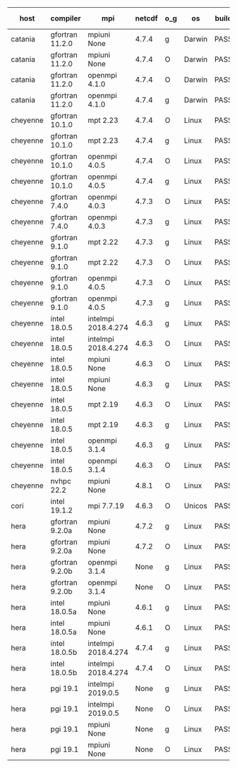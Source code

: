 

| host     | compiler                              | mpi                      | netcdf        | o_g        | os       | build       | u_pass          | u_fail          | s_pass            | s_fail            | e_pass             | e_fail             | nuopc_pass       | nuopc_fail       | artifacts link          |
|----------|---------------------------------------|--------------------------|---------------|------------|----------|-------------|-----------------|-----------------|-------------------|-------------------|--------------------|--------------------|------------------|------------------|-------------------------|
| catania | gfortran 11.2.0 | mpiuni None  | 4.7.4  | g | Darwin | PASS | 12317 | 0 | 8 | 0 | 43 | 0 | None | None | <a href="https://github.com/esmf-org/esmf-test-artifacts/tree/290e78a10ef3ff5e209378cd94dc7172781a4a00/develop/gfortran/11.2.0/g/mpiuni/None" target="_blank">290e78a</a> | 
| catania | gfortran 11.2.0 | mpiuni None  | 4.7.4  | O | Darwin | PASS | 12317 | 0 | 8 | 0 | 43 | 0 | None | None | <a href="https://github.com/esmf-org/esmf-test-artifacts/tree/0ac0fcf8064420ad1d852a7e3c415bcea8ca47ab/develop/gfortran/11.2.0/O/mpiuni/None" target="_blank">0ac0fcf</a> | 
| catania | gfortran 11.2.0 | openmpi 4.1.0  | 4.7.4  | O | Darwin | PASS | 13864 | 9 | 49 | 0 | 80 | 0 | 52 | 0 | <a href="https://github.com/esmf-org/esmf-test-artifacts/tree/ea2b0149bbf92fcb4995c1e1be4ff3e4b3c8fb30/develop/gfortran/11.2.0/O/openmpi/4.1.0" target="_blank">ea2b014</a> | 
| catania | gfortran 11.2.0 | openmpi 4.1.0  | 4.7.4  | g | Darwin | PASS | 13864 | 9 | 49 | 0 | 80 | 0 | 52 | 0 | <a href="https://github.com/esmf-org/esmf-test-artifacts/tree/34a21be13c9457407f8cfd5e1d5d6389f2e67ac2/develop/gfortran/11.2.0/g/openmpi/4.1.0" target="_blank">34a21be</a> | 
| cheyenne | gfortran 10.1.0 | mpt 2.23  | 4.7.4  | O | Linux | PASS | 13873 | 0 | 49 | 0 | 80 | 0 | 52 | 0 | <a href="https://github.com/esmf-org/esmf-test-artifacts/tree/05a9d339d3e1ac5ba11eed385c9ffba6da1d8df3/develop/gfortran/10.1.0/O/mpt/2.23" target="_blank">05a9d33</a> | 
| cheyenne | gfortran 10.1.0 | mpt 2.23  | 4.7.4  | g | Linux | PASS | 13873 | 0 | 49 | 0 | 80 | 0 | 52 | 0 | <a href="https://github.com/esmf-org/esmf-test-artifacts/tree/5859621a78a1a53d6185d070d13efa5bcc107cfc/develop/gfortran/10.1.0/g/mpt/2.23" target="_blank">5859621</a> | 
| cheyenne | gfortran 10.1.0 | openmpi 4.0.5  | 4.7.4  | O | Linux | PASS | 13873 | 0 | 49 | 0 | 80 | 0 | 52 | 0 | <a href="https://github.com/esmf-org/esmf-test-artifacts/tree/b0ad8496fb36f7f41e639f9ebb73c49065547085/develop/gfortran/10.1.0/O/openmpi/4.0.5" target="_blank">b0ad849</a> | 
| cheyenne | gfortran 10.1.0 | openmpi 4.0.5  | 4.7.4  | g | Linux | PASS | 13873 | 0 | 49 | 0 | 80 | 0 | 52 | 0 | <a href="https://github.com/esmf-org/esmf-test-artifacts/tree/a4dffb5fb2d4f51dfd4dac6b5c4830d23f3392d8/develop/gfortran/10.1.0/g/openmpi/4.0.5" target="_blank">a4dffb5</a> | 
| cheyenne | gfortran 7.4.0 | openmpi 4.0.3  | 4.7.3  | O | Linux | PASS | 13873 | 0 | 49 | 0 | 80 | 0 | 52 | 0 | <a href="https://github.com/esmf-org/esmf-test-artifacts/tree/14405cfd636c48343e7b075fb0bb43d86fe37455/develop/gfortran/7.4.0/O/openmpi/4.0.3" target="_blank">14405cf</a> | 
| cheyenne | gfortran 7.4.0 | openmpi 4.0.3  | 4.7.3  | g | Linux | PASS | 13873 | 0 | 49 | 0 | 80 | 0 | 52 | 0 | <a href="https://github.com/esmf-org/esmf-test-artifacts/tree/b8c87f5764dd049973219b91a568e840801c459f/develop/gfortran/7.4.0/g/openmpi/4.0.3" target="_blank">b8c87f5</a> | 
| cheyenne | gfortran 9.1.0 | mpt 2.22  | 4.7.3  | g | Linux | PASS | 13873 | 0 | 49 | 0 | 80 | 0 | 52 | 0 | <a href="https://github.com/esmf-org/esmf-test-artifacts/tree/3d7d2e387934c37771b1adcac59d97e165a9df93/develop/gfortran/9.1.0/g/mpt/2.22" target="_blank">3d7d2e3</a> | 
| cheyenne | gfortran 9.1.0 | mpt 2.22  | 4.7.3  | O | Linux | PASS | 13873 | 0 | 49 | 0 | 80 | 0 | 52 | 0 | <a href="https://github.com/esmf-org/esmf-test-artifacts/tree/07d6e3b5a9694146a4c7d8c03479dd03a10fad0c/develop/gfortran/9.1.0/O/mpt/2.22" target="_blank">07d6e3b</a> | 
| cheyenne | gfortran 9.1.0 | openmpi 4.0.5  | 4.7.3  | O | Linux | PASS | 13873 | 0 | 49 | 0 | 80 | 0 | 52 | 0 | <a href="https://github.com/esmf-org/esmf-test-artifacts/tree/a8f82486bb15a7e8d113401bd62eb91401c9f331/develop/gfortran/9.1.0/O/openmpi/4.0.5" target="_blank">a8f8248</a> | 
| cheyenne | gfortran 9.1.0 | openmpi 4.0.5  | 4.7.3  | g | Linux | PASS | 13873 | 0 | 49 | 0 | 80 | 0 | 52 | 0 | <a href="https://github.com/esmf-org/esmf-test-artifacts/tree/14ee622c9dea5085b86a7bd55339153e6c37ad39/develop/gfortran/9.1.0/g/openmpi/4.0.5" target="_blank">14ee622</a> | 
| cheyenne | intel 18.0.5 | intelmpi 2018.4.274  | 4.6.3  | g | Linux | PASS | None | None | None | None | None | None | None | None | <a href="https://github.com/esmf-org/esmf-test-artifacts/tree/b47601089179b897986ec94443c11853b072b450/develop/intel/18.0.5/g/intelmpi/2018.4.274" target="_blank">b476010</a> | 
| cheyenne | intel 18.0.5 | intelmpi 2018.4.274  | 4.6.3  | O | Linux | PASS | None | None | None | None | None | None | None | None | <a href="https://github.com/esmf-org/esmf-test-artifacts/tree/58a69d6d7e08174b0ebde2df5c015f03e755ca64/develop/intel/18.0.5/O/intelmpi/2018.4.274" target="_blank">58a69d6</a> | 
| cheyenne | intel 18.0.5 | mpiuni None  | 4.6.3  | O | Linux | PASS | 12317 | 0 | 8 | 0 | 43 | 0 | None | None | <a href="https://github.com/esmf-org/esmf-test-artifacts/tree/11c7b87227db44108cce9b36f63b9c8e65740bce/develop/intel/18.0.5/O/mpiuni/None" target="_blank">11c7b87</a> | 
| cheyenne | intel 18.0.5 | mpiuni None  | 4.6.3  | g | Linux | PASS | 12317 | 0 | 8 | 0 | 43 | 0 | None | None | <a href="https://github.com/esmf-org/esmf-test-artifacts/tree/601651a2b049425b8889a914ed1638fca3dab4d4/develop/intel/18.0.5/g/mpiuni/None" target="_blank">601651a</a> | 
| cheyenne | intel 18.0.5 | mpt 2.19  | 4.6.3  | O | Linux | PASS | None | None | None | None | None | None | None | None | <a href="https://github.com/esmf-org/esmf-test-artifacts/tree/04b1ac42a3cda086f3fd3f6362484ff6daa3b186/develop/intel/18.0.5/O/mpt/2.19" target="_blank">04b1ac4</a> | 
| cheyenne | intel 18.0.5 | mpt 2.19  | 4.6.3  | g | Linux | PASS | None | None | None | None | None | None | None | None | <a href="https://github.com/esmf-org/esmf-test-artifacts/tree/b1f6fbf2d5be4fa2a6fcb9b2ed7efd9724d56ace/develop/intel/18.0.5/g/mpt/2.19" target="_blank">b1f6fbf</a> | 
| cheyenne | intel 18.0.5 | openmpi 3.1.4  | 4.6.3  | g | Linux | PASS | None | None | None | None | None | None | None | None | <a href="https://github.com/esmf-org/esmf-test-artifacts/tree/bc0c861de4124858cbfb03c5e476712c2e1b7854/develop/intel/18.0.5/g/openmpi/3.1.4" target="_blank">bc0c861</a> | 
| cheyenne | intel 18.0.5 | openmpi 3.1.4  | 4.6.3  | O | Linux | PASS | None | None | None | None | None | None | None | None | <a href="https://github.com/esmf-org/esmf-test-artifacts/tree/a5a17da062f7969f1e4e328c0056d3d2d5909f4f/develop/intel/18.0.5/O/openmpi/3.1.4" target="_blank">a5a17da</a> | 
| cheyenne | nvhpc 22.2 | mpiuni None  | 4.8.1  | O | Linux | PASS | None | None | None | None | None | None | None | None | <a href="https://github.com/esmf-org/esmf-test-artifacts/tree/0a7530163ec99c41739e5195675561dcaaa6ede8/develop/nvhpc/22.2/O/mpiuni/None" target="_blank">0a75301</a> | 
| cori | intel 19.1.2 | mpi 7.7.19  | 4.6.3  | O | Unicos | PASS | None | None | None | None | None | None | None | None | <a href="https://github.com/esmf-org/esmf-test-artifacts/tree/db145db2b77c322eb31a71310926b6929ebc8412/develop/intel/19.1.2/O/mpi/7.7.19" target="_blank">db145db</a> | 
| hera | gfortran 9.2.0a | mpiuni None  | 4.7.2  | g | Linux | PASS | 12317 | 0 | 8 | 0 | 43 | 0 | None | None | <a href="https://github.com/esmf-org/esmf-test-artifacts/tree/be3c18d58decb8c05333927333e479399814c04f/develop/gfortran/9.2.0a/g/mpiuni/None" target="_blank">be3c18d</a> | 
| hera | gfortran 9.2.0a | mpiuni None  | 4.7.2  | O | Linux | PASS | 12317 | 0 | 8 | 0 | 43 | 0 | None | None | <a href="https://github.com/esmf-org/esmf-test-artifacts/tree/8270151a7ed8c16f8930fc7acee9d74e725b0bc2/develop/gfortran/9.2.0a/O/mpiuni/None" target="_blank">8270151</a> | 
| hera | gfortran 9.2.0b | openmpi 3.1.4  | None  | g | Linux | PASS | 13873 | 0 | 49 | 0 | 80 | 0 | 52 | 0 | <a href="https://github.com/esmf-org/esmf-test-artifacts/tree/dbfa80c838527726511507349875c9d8aac90f28/develop/gfortran/9.2.0b/g/openmpi/3.1.4" target="_blank">dbfa80c</a> | 
| hera | gfortran 9.2.0b | openmpi 3.1.4  | None  | O | Linux | PASS | 13873 | 0 | 49 | 0 | 80 | 0 | 52 | 0 | <a href="https://github.com/esmf-org/esmf-test-artifacts/tree/f05f75baaba71564300b40b9b5811981379ad56b/develop/gfortran/9.2.0b/O/openmpi/3.1.4" target="_blank">f05f75b</a> | 
| hera | intel 18.0.5a | mpiuni None  | 4.6.1  | g | Linux | PASS | 12317 | 0 | 8 | 0 | 43 | 0 | None | None | <a href="https://github.com/esmf-org/esmf-test-artifacts/tree/f34bda75bc71bd3707270cf169ea702490b23b47/develop/intel/18.0.5a/g/mpiuni/None" target="_blank">f34bda7</a> | 
| hera | intel 18.0.5a | mpiuni None  | 4.6.1  | O | Linux | PASS | 12317 | 0 | 8 | 0 | 43 | 0 | None | None | <a href="https://github.com/esmf-org/esmf-test-artifacts/tree/16fb966601e432b1c915f11577b2c587ac106b46/develop/intel/18.0.5a/O/mpiuni/None" target="_blank">16fb966</a> | 
| hera | intel 18.0.5b | intelmpi 2018.4.274  | 4.7.4  | g | Linux | PASS | 13873 | 0 | 49 | 0 | 80 | 0 | 52 | 0 | <a href="https://github.com/esmf-org/esmf-test-artifacts/tree/993cfff33274534d395e645d6ad604010b93021e/develop/intel/18.0.5b/g/intelmpi/2018.4.274" target="_blank">993cfff</a> | 
| hera | intel 18.0.5b | intelmpi 2018.4.274  | 4.7.4  | O | Linux | PASS | 13873 | 0 | 49 | 0 | 80 | 0 | 52 | 0 | <a href="https://github.com/esmf-org/esmf-test-artifacts/tree/7b8baff90ab5f4c8fa5ba19f612aeaed5fef9d09/develop/intel/18.0.5b/O/intelmpi/2018.4.274" target="_blank">7b8baff</a> | 
| hera | pgi 19.1 | intelmpi 2019.0.5  | None  | g | Linux | PASS | 12998 | 875 | None | None | None | None | None | None | <a href="https://github.com/esmf-org/esmf-test-artifacts/tree/89339d9848b26ac580b975296d940d70cfd21ae6/develop/pgi/19.1/g/intelmpi/2019.0.5" target="_blank">89339d9</a> | 
| hera | pgi 19.1 | intelmpi 2019.0.5  | None  | O | Linux | PASS | 13046 | 827 | None | None | None | None | None | None | <a href="https://github.com/esmf-org/esmf-test-artifacts/tree/b67701738ba39762595cd2d6855b119313b8ed65/develop/pgi/19.1/O/intelmpi/2019.0.5" target="_blank">b677017</a> | 
| hera | pgi 19.1 | mpiuni None  | None  | g | Linux | PASS | 11692 | 625 | 4 | 4 | 40 | 3 | None | None | <a href="https://github.com/esmf-org/esmf-test-artifacts/tree/af893aa00dcd516bcdbcf49f2ed0e6fb74bceb6e/develop/pgi/19.1/g/mpiuni/None" target="_blank">af893aa</a> | 
| hera | pgi 19.1 | mpiuni None  | None  | O | Linux | PASS | 11692 | 625 | 6 | 2 | 40 | 3 | None | None | <a href="https://github.com/esmf-org/esmf-test-artifacts/tree/5a1b8e8fa2d27e97e8338dca3b5c091c956594f4/develop/pgi/19.1/O/mpiuni/None" target="_blank">5a1b8e8</a> | 
